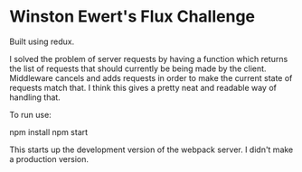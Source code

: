 # Winston Ewert's Flux Challenge

Built using redux.

I solved the problem of server requests by having a function which returns
the list of requests that should currently be being made by the client. Middleware cancels and adds requests in order to make the current state of requests match that. I think this gives a pretty neat and readable way of handling that.

To run use:

npm install
npm start

This starts up the development version of the webpack server. I didn't make a production version.
